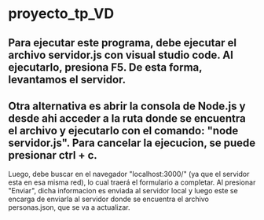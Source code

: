 # proyecto_tp_VD
Para ejecutar este programa, debe ejecutar el archivo servidor.js con visual studio code. Al ejecutarlo, presiona F5. De esta forma, levantamos el servidor. 
--
Otra alternativa es abrir la consola de Node.js y desde ahi acceder a la ruta donde se encuentra el archivo y ejecutarlo con el comando: "node servidor.js". Para cancelar la ejecucion, se puede presionar ctrl + c.
--
Luego, debe buscar en el navegador "localhost:3000/" (ya que el servidor esta en esa misma red), lo cual traerá el formulario a completar.
Al presionar "Enviar", dicha informacion es enviada al servidor local y luego este se encarga de enviarla al servidor donde se encuentra el archivo personas.json, que se va a actualizar.
